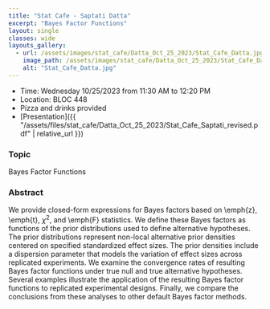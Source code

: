 ```yaml
---
title: "Stat Cafe - Saptati Datta"
excerpt: "Bayes Factor Functions"
layout: single
classes: wide
layouts_gallery:
  - url: /assets/images/stat_cafe/Datta_Oct_25_2023/Stat_Cafe_Datta.jpg
    image_path: /assets/images/stat_cafe/Datta_Oct_25_2023/Stat_Cafe_Datta.jpg
    alt: "Stat_Cafe_Datta.jpg"
---
```


- Time: Wednesday 10/25/2023 from 11:30 AM to 12:20 PM
- Location: BLOC 448
- Pizza and drinks provided
- [Presentation]({{ "/assets/files/stat_cafe/Datta_Oct_25_2023/Stat_Cafe_Saptati_revised.pdf" | relative_url }})


### Topic
Bayes Factor Functions


### Abstract
We provide closed-form expressions for Bayes factors based on \emph{z}, \emph{t}, $\chi^2$, and \emph{F} statistics. We define these Bayes factors as functions of the prior distributions used to define alternative hypotheses. The prior distributions represent non-local alternative prior densities centered on specified standardized effect sizes. The prior densities include a dispersion parameter that models the variation of effect sizes across replicated experiments. We examine the convergence rates of resulting Bayes factor functions under true null and true alternative hypotheses. Several examples illustrate the application of the resulting Bayes factor functions to replicated experimental designs.  Finally, we compare the conclusions from these analyses to other default Bayes factor methods.




